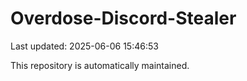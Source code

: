 # Overdose-Discord-Stealer

Last updated: 2025-06-06 15:46:53

This repository is automatically maintained.
